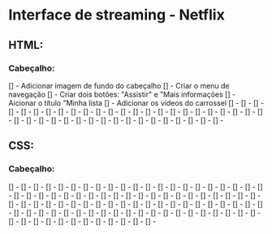 # Interface de streaming - Netflix

## HTML:

### Cabeçalho:
[] - Adicionar imagem de fundo do cabeçalho
[] - Criar o menu de navegação
[] - Criar dois botões: "Assistir" e "Mais informações
[] - Aicionar o título "Minha lista 
[] - Adicionar os vídeos do carrossel
[] - 
[] - 
[] - 
[] - 
[] - 
[] - 
[] - 
[] - 
[] - 
[] - 
[] - 
[] - 
[] - 
[] - 
[] - 
[] - 
[] - 
[] - 
[] - 
[] - 
[] - 
[] - 
[] - 
[] - 
[] - 
[] - 
[] - 
[] - 
[] - 
[] - 
[] - 
[] - 
[] - 
[] - 
[] - 
[] - 
[] - 
[] - 
[] - 
[] - 
[] - 

## CSS:

### Cabeçalho:
[] - 
[] - 
[] - 
[] - 
[] - 
[] - 
[] - 
[] - 
[] - 
[] - 
[] - 
[] - 
[] - 
[] - 
[] - 
[] - 
[] - 
[] - 
[] - 
[] - 
[] - 
[] - 
[] - 
[] - 
[] - 
[] - 
[] - 
[] - 
[] - 
[] - 
[] - 
[] - 
[] - 
[] - 
[] - 
[] - 
[] - 
[] - 
[] - 
[] - 
[] - 
[] - 
[] - 
[] - 
[] - 
[] - 
[] - 
[] - 
[] - 
[] - 
[] - 
[] - 
[] - 
[] - 
[] - 
[] - 
[] - 
[] - 
[] - 
[] - 
[] - 
[] - 
[] - 
[] - 
[] - 
[] - 
[] - 
[] - 
[] - 
[] - 
[] - 
[] - 
[] - 
[] - 
[] - 
[] - 
[] - 
[] - 
[] - 
[] - 
[] - 
[] - 
[] - 
[] - 
[] - 
[] - 
[] - 
[] - 
[] - 
[] - 
[] - 
[] - 
[] - 
[] - 